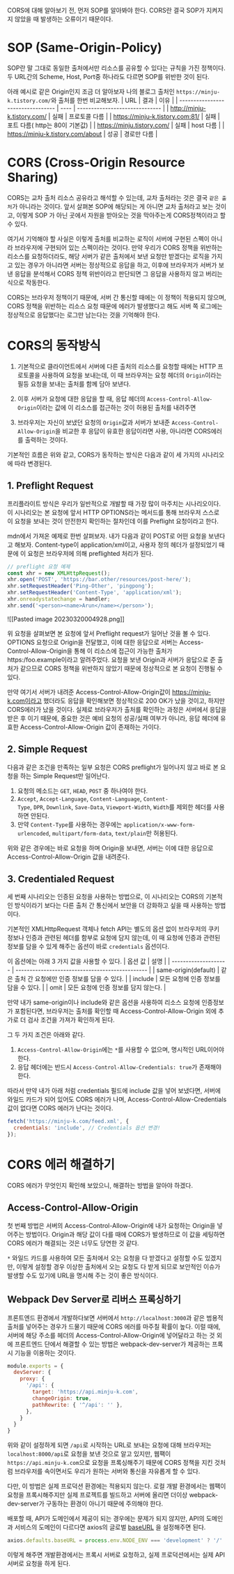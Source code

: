 CORS에 대해 알아보기 전, 먼저 SOP를 알아봐야 한다. CORS란 결국 SOP가 지켜지지 않았을 때 발생하는 오류이기 때문이다.

# SOP (Same-Origin-Policy)
SOP란 말 그대로 동일한 출처에서만 리소스를 공유할 수 있다는 규칙을 가진 정책이다. 두 URL간의 Scheme, Host, Port중 하나라도 다르면 SOP를 위반한 것이 된다. 

아래 예시로 같은 Origin인지 조금 더 알아보자
나의 블로그 출처인 `https://minju-k.tistory.com/`와 출처를 한번 비교해보자.
| URL                               | 결과 | 이유                           |
| --------------------------------- | ---- | ------------------------------ |
| http://minju-k.tistory.com/       | 실패 | 프로토콜 다름                  |
| https://minju-k.tistory.com:81/   | 실패 | 포트 다름( http는 80이 기본값) |
| https://minju.tistory.com/        | 실패 | host 다름                      |
| https://minju-k.tistory.com/about | 성공 | 경로만 다름                    |


# CORS (Cross-Origin Resource Sharing)
CORS는 교차 출처 리소스 공유라고 해석할 수 있는데, 교차 출처라는 것은 결국 `같은 출처`가 아니라는 것이다. 앞서 살펴본 SOP에 해당되는 게 아니면 교차 출처라고 보는 것이고, 이렇게 SOP 가 아닌 곳에서 자원을 받아오는 것을 막아주는게 CORS정책이라고 할 수 있다.

여기서 기억해야 할 사실은 이렇게 출처를 비교하는 로직이 서버에 구현된 스펙이 아니라 브라우저에 구현되어 있는 스펙이라는 것이다. 만약 우리가 CORS 정책을 위반하는 리소스를 요청하더라도, 해당 서버가 같은 출처에서 보낸 요청만 받겠다는 로직을 가지고 있는 경우가 아니라면 서버는 정상적으로 응답을 하고, 이후에 브라우저가 서버가 보낸 응답을 분석해서 CORS 정책 위반이라고 판단되면 그 응답을 사용하지 않고 버리는 식으로 작동한다.

CORS는 브라우저 정책이기 때문에, 서버 간 통신할 때에는 이 정책이 적용되지 않으며, CORS 정책을 위반하는 리소스 요청 때문에 에러가 발생했다고 해도 서버 쪽 로그에는 정상적으로 응답했다는 로그만 남는다는 것을 기억해야 한다.

# CORS의 동작방식
1. 기본적으로 클라이언트에서 서버에 다른 출처의 리소스를 요청할 때에는 HTTP 프로토콜을 사용하여 요청을 보내는데, 이  때 브라우저는 요청 헤더의 `Origin`이라는 필등 요청을 보내는 출처를 함께 담아 보낸다.

2. 이후 서버가 요청에 대한 응답을 할 때, 응답 헤더의 `Access-Control-Allow-Origin`이라는 값에 이 리소스를 접근하는 것이 허용된 출처를 내려주면

3. 브라우저는 자신이 보냈던 요청의 `Origin`값과 서버가 보내준 `Access-Control-Allow-Origin`을 비교한 후 응답이 유효한 응답이라면 사용, 아니라면 CORS에러를 출력하는 것이다.

기본적인 흐름은 위와 같고, CORS가 동작하는 방식은 다음과 같이 세 가지의 시나리오에 따라 변경된다.

## 1. Preflight Request
프리플라이트 방식은 우리가 일반적으로 개발할 때 가장 많이 마주치는 시나리오이다.  이 시나리오는 본 요청에 앞서 HTTP OPTIONS라는 메서드를 통해 브라우저 스스로 이 요청을 보내는 것이 안전한지 확인하는 절차인데 이를 Preflight 요청이라고 한다.

mdn에서 가져온 예제로 한번 살펴보자.
내가 다음과 같이 POST로 어떤 요청을 보낸다고 해보자. Content-type이 application/xml이고, 사용자 정의 헤더가 설정되었기 때문에 이 요청은 브라우저에 의해 preflighted 처리가 된다.
```js
// preflight 요청 예제
const xhr = new XMLHttpRequest();
xhr.open('POST', 'https://bar.other/resources/post-here/');
xhr.setRequestHeader('Ping-Other', 'pingpong');
xhr.setRequestHeader('Content-Type', 'application/xml');
xhr.onreadystatechange = handler;
xhr.send('<person><name>Arun</name></person>');
```
![[Pasted image 20230320004928.png]]

위 요청을 살펴보면 본 요청에 앞서 Preflight request가 일어난 것을 볼 수 있다. OPTIONS 요청으로 Origin을 전달했고, 이에 대한 응답으로 서버는 Access-Control-Allow-Origin을 통해 이 리소스에 접근이 가능한 출처가 https:/foo.example이라고 알려주었다. 요청을 보낸 Origin과 서버가 응답으로 준 출처가 같으므로 CORS 정책을 위반하지 않았기 때문에 정상적으로 본 요청이 진행될 수 있다.

만약 여기서 서버가 내려준 Access-Control-Allow-Origin값이 https://minju-k.com이라고 했더라도 응답을 확인해보면 정상적으로 200 OK가 났을 것이고, 하지만 CORS에러가 났을 것이다. 실제로 브라우저가 출처를 확인하는 과정은 서버에서 응답을 받은 후 이기 때문에, 중요한 것은 예비 요청의 성공/실패 여부가 아니라, 응답 헤더에 유효한 Access-Control-Allow-Origin 값이 존재하는 가이다.

## 2. Simple Request
다음과 같은 조건을 만족하는 일부 요청은 CORS preflight가 일어나지 않고 바로 본 요청을 하는 Simple Request만 일어난다.

1.  요청의 메소드는 `GET`, `HEAD`, `POST` 중 하나여야 한다.
2.  `Accept`, `Accept-Language`, `Content-Language`, `Content-Type`, `DPR`, `Downlink`, `Save-Data`, `Viewport-Width`, `Width`를 제외한 헤더를 사용하면 안된다.
3.  만약 `Content-Type`를 사용하는 경우에는 `application/x-www-form-urlencoded`, `multipart/form-data`, `text/plain`만 허용된다.

위와 같은 경우에는 바로 요청을 하며 Origin을 보내면, 서버는 이에 대한 응답으로 Access-Control-Allow-Origin 값을 내려준다.


## 3. Credentialed Request
세 번째 시나리오는 인증된 요청을 사용하는 방법으로, 이 시나리오는 CORS의 기본적인 방식이라기 보다는 다른 출처 간 통신에서 보안을 더 강화하고 싶을 때 사용하는 방법이다.

기본적인 XMLHttpRequest 객체나 fetch API는 별도의 옵션 없이 브라우저의 쿠키 정보나 인증과 관련된 헤더를 함부로 요청에 담지 않는데, 이 때 요청에 인증과 관련된 정보를 담을 수 있게 해주는 옵션이 바로 `credentials` 옵션이다.

이 옵션에는 아래 3 가지 값을 사용할 수 있다.
| 옵션 값              | 설명                                            |
| -------------------- | ----------------------------------------------- |
| same-origin(default) | 같은 출처 간 요청에만 인증 정보를 담을 수 있다. |
| include              | 모든 요청에 인증 정보를 담을 수 있다.           |
| omit                 | 모든 요청에 인증 정보를 담지 않는다.            |

만약 내가 same-origin이나 include와 같은 옵션을 사용하여 리소스 요청에 인증정보가 포함된다면, 브라우저는 출처를 확인할 때 Access-Control-Allow-Origin 외에 추가로 더 검사 조건을 가져가 확인하게 된다.

그 두 가지 조건은 아래와 같다.
1.  `Access-Control-Allow-Origin`에는 `*`를 사용할 수 없으며, 명시적인 URL이어야한다.
2.  응답 헤더에는 반드시 `Access-Control-Allow-Credentials: true`가 존재해야한다.

따라서 만약 내가 아래 처럼 credentials 필드에 include 값을 넣어 보냈다면, 서버에 와일드 카드가 되어 있어도 CORS 에러가 나며, Access-Control-Allow-Credentials값이 없다면 CORS 에러가 난다는 것이다.
```js
fetch('https://minju-k.com/feed.xml', {
  credentials: 'include', // Credentials 옵션 변경!
});
```

# CORS 에러 해결하기
CORS 에러가 무엇인지 확인해 보았으니, 해결하는 방법을 알아야 하겠다.

## Access-Control-Allow-Origin
첫 번째 방법은 서버의 Access-Control-Allow-Origin에 내가 요청하는 Origin을 넣어주는 방법이다. Origin과 해당 값이 다를 때에 CORS가 발생하므로 이 값을 세팅하면 CORS 에러가 해결되는 것은 너무도 당연한 것 같다. 

`*` 와일드 카드를 사용하여 모든 출처에서 오는 요청을 다 받겠다고 설정할 수도 있겠지만, 이렇게 설정할 경우 이상한 출처에서 오는 요청도 다 받게 되므로 보안적인 이슈가 발생할 수도 있기에 URL을 명시해 주는 것이 좋은 방식이다.

## Webpack Dev Server로 리버스 프록싱하기
프론트엔드 환경에서 개발하다보면 서버에서 `http://localhost:3000`과 같은 범용적 출처를 넣어주는 경우가 드물기 때문에 CORS 에러를 마주칠 확률이 높다. 이럴 때에, 서버에 해당 주소를 헤더의 Access-Control-Allow-Origin에 넣어달라고 하는 것 외에 프론트엔드 단에서 해결할 수 있는 방법은 webpack-dev-server가 제공하는 프록시 기능을 이용하는 것이다.

```js
module.exports = {
  devServer: {
    proxy: {
      '/api': {
        target: 'https://api.minju-k.com',
        changeOrigin: true,
        pathRewrite: { '^/api': '' },
      },
    }
  }
}
```

위와 같이 설정하게 되면 `/api`로 시작하는 URL로 보내는 요청에 대해 브라우저는 `localhost:8000/api`로 요청을 보낸 것으로 알고 있지만, 웹팩이 `https://api.minju-k.com`으로 요청을 프록싱해주기 때문에 CORS 정책을 지킨 것처럼 브라우저를 속이면서도 우리가 원하는 서버와 통신을 자유롭게 할 수 있다.

다만, 이 방법은 실제 프로덕션 환경에는 적용되지 않는다. 로컬 개발 환경에서는 웹팩이 요청을 프록시해주지만 실제 프로젝트를 빌드하고 서버에 올리면 더이상 webpack-dev-server가 구동하는 환경이 아니기 때문에 주의해야 한다. 

배포할 때, API가 도메인에서 제공이 되는 경우에는 문제가 되지 않지만, API의 도메인과 서비스의 도메인이 다르다면 axios의 글로벌 [baseURL](https://github.com/axios/axios#global-axios-defaults) 을 설정해주면 된다. 

```javascript
axios.defaults.baseURL = process.env.NODE_ENV === 'development' ? '/' : '{API 도메인}';
```
이렇게 해주면 개발환경에서는 프록시 서버로 요청하고, 실제 프로덕션에서는 실제 API 서버로 요청을 하게 된다.

